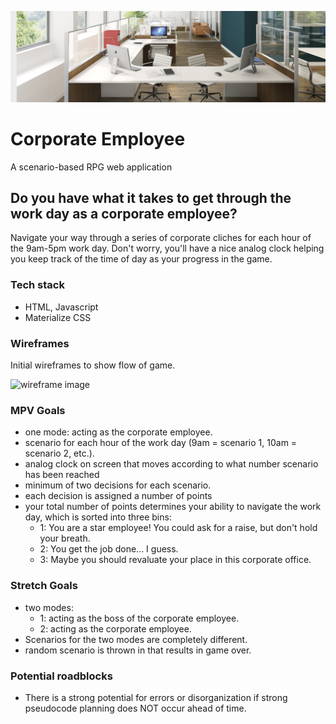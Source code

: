 <p align="center">
  <img alt="header image" src="office.png" />
</p>

# Corporate Employee

A scenario-based RPG web application

## Do you have what it takes to get through the work day as a corporate employee?

Navigate your way through a series of corporate cliches for each hour of the 9am-5pm work day. Don't worry, you'll have a nice analog clock helping you keep track of the time of day as your progress in the game.

### Tech stack

- HTML, Javascript
- Materialize CSS

### Wireframes

Initial wireframes to show flow of game.

<img alt="wireframe image" src="initial-wireframe.png" />

### MPV Goals

- one mode: acting as the corporate employee.
- scenario for each hour of the work day (9am = scenario 1, 10am = scenario 2, etc.). 
- analog clock on screen that moves according to what number scenario has been reached
- minimum of two decisions for each scenario.
- each decision is assigned a number of points
- your total number of points determines your ability to navigate the work day, which is sorted into three bins: 
    - 1: You are a star employee! You could ask for a raise, but don't hold your breath. 
    - 2: You get the job done... I guess. 
    - 3: Maybe you should revaluate your place in this corporate office.

### Stretch Goals

- two modes: 
   - 1: acting as the boss of the corporate employee.
   - 2: acting as the corporate employee. 
- Scenarios for the two modes are completely different. 
- random scenario is thrown in that results in game over.

### Potential roadblocks

- There is a strong potential for errors or disorganization if strong pseudocode planning does NOT occur ahead of time.
